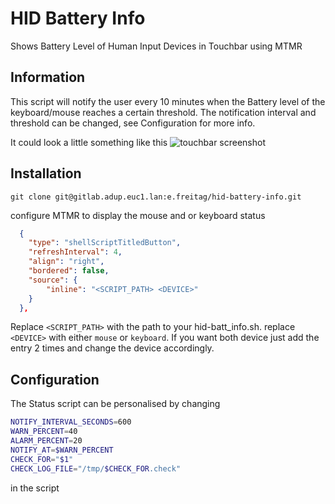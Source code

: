 # HID Battery Info

Shows Battery Level of Human Input Devices in Touchbar using MTMR

## Information

This script will notify the user every 10 minutes when the Battery level of the keyboard/mouse reaches a certain threshold.
The notification interval and threshold can be changed, see Configuration for more info.

It could look a little something like this
![touchbar screenshot](https://gitlab.adup.euc1.lan/e.freitag/hid-battery-info/-/raw/master/screenshot.png)

## Installation

`git clone git@gitlab.adup.euc1.lan:e.freitag/hid-battery-info.git`

configure MTMR to display the mouse and or keyboard status

```json
  {
    "type": "shellScriptTitledButton",
    "refreshInterval": 4,
    "align": "right",
    "bordered": false,
    "source": {
        "inline": "<SCRIPT_PATH> <DEVICE>"
    }
  },
```
Replace `<SCRIPT_PATH>` with the path to your hid-batt_info.sh.
replace `<DEVICE>` with either `mouse` or `keyboard`.
If you want both device just add the entry 2 times and change the device accordingly.

## Configuration

The Status script can be personalised by changing

```bash
NOTIFY_INTERVAL_SECONDS=600
WARN_PERCENT=40
ALARM_PERCENT=20
NOTIFY_AT=$WARN_PERCENT
CHECK_FOR="$1"
CHECK_LOG_FILE="/tmp/$CHECK_FOR.check"
```
in the script
